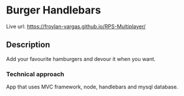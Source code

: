 # Burger Handlebars
Live url: https://froylan-vargas.github.io/RPS-Multiplayer/

## Description
Add your favourite hamburgers and devour it when you want.

### Technical approach 
App that uses MVC framework, node, handlebars and mysql database. 
